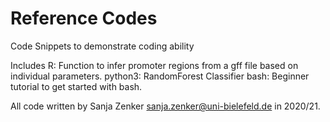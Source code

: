 # Reference Codes
Code Snippets to demonstrate coding ability

Includes
R: Function to infer promoter regions from a gff file based on individual parameters.
python3: RandomForest Classifier
bash: Beginner tutorial to get started with bash. 

All code written by Sanja Zenker sanja.zenker@uni-bielefeld.de in 2020/21.
